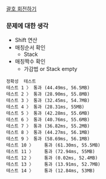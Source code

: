 [괄호 회전하기](https://programmers.co.kr/learn/courses/30/lessons/76502)

### 문제에 대한 생각
- Shift 연산
- 매칭순서 확인
  - Stack
- 매칭짝수 확인
  - 가감법 or Stack empty

```
정확성  테스트
테스트 1 〉	통과 (44.49ms, 56.5MB)
테스트 2 〉	통과 (28.90ms, 55.8MB)
테스트 3 〉	통과 (32.45ms, 54.7MB)
테스트 4 〉	통과 (28.31ms, 55MB)
테스트 5 〉	통과 (42.28ms, 55.6MB)
테스트 6 〉	통과 (40.76ms, 55.6MB)
테스트 7 〉	통과 (36.82ms, 55.2MB)
테스트 8 〉	통과 (44.27ms, 56.1MB)
테스트 9 〉	통과 (58.69ms, 56.1MB)
테스트 10 〉	통과 (61.30ms, 55.5MB)
테스트 11 〉	통과 (72.94ms, 55MB)
테스트 12 〉	통과 (0.02ms, 52.4MB)
테스트 13 〉	통과 (13.91ms, 52.7MB)
테스트 14 〉	통과 (12.84ms, 53MB)
```